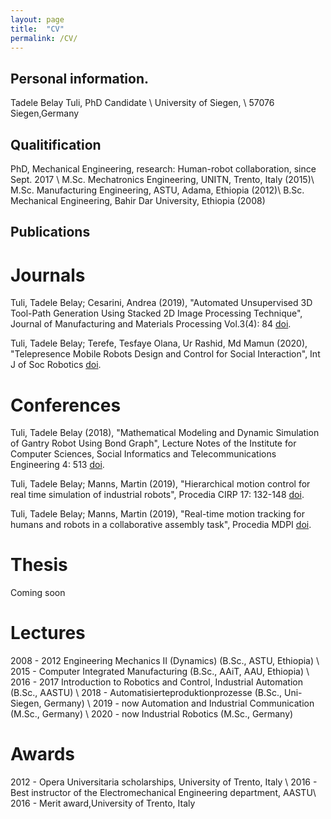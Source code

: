 ```yaml
---
layout: page
title:  "CV"
permalink: /CV/
---
```


## Personal information. 
Tadele Belay Tuli, PhD Candidate \\
University of Siegen, \\
57076 Siegen,Germany

## Qualitification
PhD, Mechanical Engineering, research: Human-robot collaboration, since Sept. 2017 \\
M.Sc. Mechatronics Engineering, UNITN, Trento, Italy (2015)\\
M.Sc. Manufacturing Engineering, ASTU, Adama, Ethiopia (2012)\\
B.Sc. Mechanical Engineering, Bahir Dar University, Ethiopia (2008)

## Publications

# Journals
Tuli, Tadele Belay; Cesarini, Andrea (2019), "Automated Unsupervised 3D Tool-Path Generation Using Stacked 2D Image Processing Technique", Journal of Manufacturing and Materials Processing Vol.3(4): 84 [doi](https://doi.org/10.3390/jmmp3040084).

Tuli, Tadele Belay; Terefe, Tesfaye Olana, Ur Rashid, Md Mamun (2020), "Telepresence Mobile Robots Design and Control for Social Interaction", Int J of Soc Robotics [doi](https://doi.org/10.1007/s12369-020-00676-3).

# Conferences

Tuli, Tadele Belay (2018), "Mathematical Modeling and Dynamic Simulation of Gantry Robot Using Bond Graph", Lecture Notes of the Institute for Computer Sciences, Social Informatics and Telecommunications Engineering 4: 513 [doi](https://doi.org/10.1007/978-3-319-95153-9_22).

Tuli, Tadele Belay; Manns, Martin (2019), "Hierarchical motion control for real time simulation of industrial robots", Procedia CIRP 17: 132-148 [doi](https://doi.org/10.1016/j.procir.2019.03.181).

Tuli, Tadele Belay; Manns, Martin (2019), "Real-time motion tracking for humans and robots in a collaborative assembly task", Procedia MDPI [doi](https://doi.org/10.3390/ecsa-6-06636).


# Thesis
Coming soon

# Lectures
2008 - 2012 Engineering Mechanics II (Dynamics) (B.Sc., ASTU, Ethiopia) \\
2015 - Computer Integrated Manufacturing (B.Sc., AAiT, AAU, Ethiopia) \\
2016 - 2017 Introduction to Robotics and Control, Industrial Automation (B.Sc., AASTU) \\
2018 - Automatisierteproduktionprozesse (B.Sc., Uni-Siegen, Germany) \\
2019 - now Automation and Industrial Communication (M.Sc., Germany) \\
2020 - now Industrial Robotics (M.Sc., Germany)

# Awards
2012 - Opera Universitaria scholarships, University of Trento, Italy \\
2016 - Best instructor of the Electromechanical Engineering department, AASTU\\
2016 - Merit award,University of Trento, Italy 





